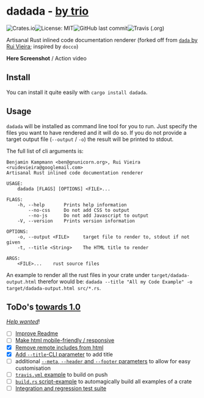 # dadada - [by trio](https://www.youtube.com/watch?v=lNYcviXK4rg&app=desktop)

![Crates.io](https://img.shields.io/crates/v/dadada?style=flat-square)![License: MIT](https://img.shields.io/crates/l/dadada?style=flat-square)![GitHub last commit](https://img.shields.io/github/last-commit/gnunicorn/dadada?style=flat-square)![Travis (.org)](https://img.shields.io/travis/gnunicorn/dadada?style=flat-square)

Artisanal Rust inlined code documentation renderer (forked off from [`dada` by Rui Vieira](https://gitlab.com/ruivieira/dada); inspired by `docco`)

**Here Screenshot** / Action video

## Install

You can install it quite easily with `cargo install dadada`.

## Usage

`dadada` will be installed as command line tool for you to run. Just specify the files you want to have rendered and it will do so. If you do not provide a target output file (`--output` / `-o`) the result will be printed to stdout.

The full list of cli arguments is:
```
Benjamin Kampmann <ben@gnunicorn.org>, Rui Vieira <ruidevieira@googlemail.com>
Artisanal Rust inlined code documentation renderer

USAGE:
    dadada [FLAGS] [OPTIONS] <FILE>...

FLAGS:
    -h, --help       Prints help information
        --no-css     Do not add CSS to output
        --no-js      Do not add Javascript to output
    -V, --version    Prints version information

OPTIONS:
    -o, --output <FILE>     target file to render to, stdout if not given
    -t, --title <String>    The HTML title to render

ARGS:
    <FILE>...    rust source files
```

An example to render all the rust files in your crate under `target/dadada-output.html` therefor would be: `dadada --title "All my Code Example" -o target/dadada-output.html src/*.rs`.


## ToDo's [towards 1.0](https://github.com/gnunicorn/dadada/milestone/1)
_[Help wanted](https://github.com/gnunicorn/dadada/labels/help%20wanted)_!

 - [ ] [Improve Readme](https://github.com/gnunicorn/dadada/issues/2)
 - [ ] [Make html mobile-friendly / responsive](https://github.com/gnunicorn/dadada/issues/1)
 - [x] [Remove remote includes from html](https://github.com/gnunicorn/dadada/issues/8)
 - [x] [Add `--title`-CLI parameter](https://github.com/gnunicorn/dadada/issues/3) to add title
 - [ ] additional [`--meta`, `--header`  and `--footer` parameters](https://github.com/gnunicorn/dadada/issues/4) to allow for easy customisation
 - [ ] [`travis.yml` example](https://github.com/gnunicorn/dadada/issues/6) to build on push
 - [ ] [`build.rs` script-example](https://github.com/gnunicorn/dadada/issues/5) to automagically build all examples of a crate
 - [ ] [Integration and regression test suite](https://github.com/gnunicorn/dadada/issues/7)